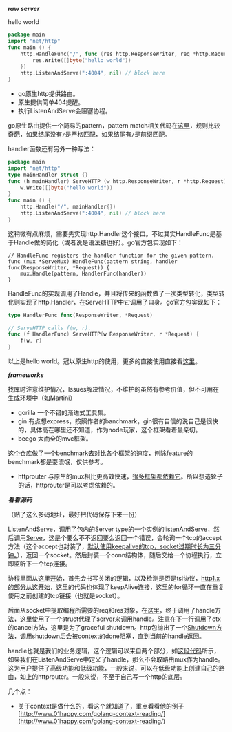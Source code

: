 ***raw server***

hello world

```go
package main
import "net/http"
func main () {
	http.HandleFunc("/", func (res http.ResponseWriter, req *http.Request) {
		res.Write([]byte("hello world"))
	})
	http.ListenAndServe(":4004", nil) // block here
}
```

- go原生http提供路由。
- 原生提供简单404提醒。
- 执行ListenAndServe会阻塞协程。

go原生路由提供一个简易的pattern，pattern match相关代码在[这里](https://golang.org/src/net/http/server.go#L2122)，规则比较奇葩，如果结尾没有`/`是严格匹配，如果结尾有`/`是前缀匹配。

handler函数还有另外一种写法：

```go
package main
import "net/http"
type mainHandler struct {}
func (h mainHandler) ServeHTTP (w http.ResponseWriter, r *http.Request) {
	w.Write([]byte("hello world"))
}
func main () {
	http.Handle("/", mainHandler{})
	http.ListenAndServe(":4004", nil) // block here
}
```

这稍微有点麻烦，需要先实现http.Handler这个接口。不过其实HandleFunc是基于Handle做的简化（或者说是语法糖也好）。go官方包实现如下：

```
// HandleFunc registers the handler function for the given pattern.
func (mux *ServeMux) HandleFunc(pattern string, handler func(ResponseWriter, *Request)) {
	mux.Handle(pattern, HandlerFunc(handler))
}
```
HandleFunc的实现调用了Handle，并且将传来的函数做了一次类型转化，类型转化则实现了http.Handler，在ServeHTTP中它调用了自身。go官方包实现如下：

```go
type HandlerFunc func(ResponseWriter, *Request)
  
// ServeHTTP calls f(w, r).
func (f HandlerFunc) ServeHTTP(w ResponseWriter, r *Request) {
	f(w, r)
}
```

以上是hello world。冠以原生http的使用，更多的直接使用直接看[这里](https://golang.org/pkg/net/http/)。

***frameworks***

找库时注意维护情况，Issues解决情况，不维护的虽然有参考价值，但不可用在生成环境中（如~~Martini~~）  

- gorilla 一个不错的渐进式工具集。
- gin 有点想express，按照作者的banchmark，gin很有自信的说自己是很快的，具体高在哪里还不知道，作为node玩家，这个框架看着最亲切。
- beego 大而全的mvc框架。

[这个仓库](https://github.com/julienschmidt/go-http-routing-benchmark)做了一个benchmark去对比各个框架的速度，刨除feature的benchmark都是耍流氓，仅供参考。

- httprouter 与原生的mux相比更高效快速，[很多框架都依赖它](https://github.com/julienschmidt/httprouter#web-frameworks-based-on-httprouter)。所以想造轮子的话，httprouter是可以考虑依赖的。

***看看源码***

（贴了这么多码地址，最好把代码保存下来一份）

[ListenAndServe](https://golang.org/src/net/http/server.go#L2880)，调用了包内的Server type的一个实例的[listenAndServe](https://golang.org/src/net/http/server.go#L2627)，然后调用[Serve](https://golang.org/src/net/http/server.go#L2678)，这是个要么不不返回要么返回一个错误，会轮询一个tcp的accept方法（这个accept也封装了，[默认使用keepalive的tcp，socket过期时长为三分钟。](https://golang.org/src/net/http/server.go#L3119)），返回一个socket。然后封装一个conn结构体，随后交给一个协程执行，立即监听下一个tcp连接。

协程里面从[这里开始](https://golang.org/src/net/http/server.go#L1690)，首先会书写关闭的逻辑，以及检测是否是tsl协议，[http1.x的部分从这开始](https://golang.org/src/net/http/server.go#L1728)，这里的代码也体现了keepAlive连接，这里的for循环一直在重复使用之前创建的tcp链接（也就是socket）。

后面从socket中提取编程所需要的req和res对象，在[这里](https://golang.org/src/net/http/server.go#L1801)，终于调用了handle方法，这里使用了一个struct代理了server来调用handle。注意在下一行调用了ctx的cancel方法，这里是为了graceful shutdown。http包抛出了一个[Shutdown方法](https://golang.org/src/net/http/server.go#L2487)，调用shutdown后会被context的done阻塞，直到当前的handle返回。

handle也就是我们的业务逻辑，这个逻辑可以来自两个部分，如[这段代码](https://golang.org/src/net/http/server.go#L2613)所示，如果我们在ListenAndServe中定义了handle，那么不会取路由mux作为handle。这为用户提供了高级功能和低级功能，一般来说，可以在低级功能上创建自己的路由，如上的httprouter。一般来说，不至于自己写一个http的底层。


几个点：
- 关于context是做什么的，看这个就知道了，重点看看他的例子 [http://www.01happy.com/golang-context-reading/](http://www.01happy.com/golang-context-reading/)




